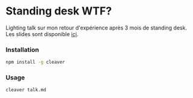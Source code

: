 # Standing desk WTF?

Lighting talk sur mon retour d'expérience après 3 mois de standing desk.<br/>
Les slides sont disponible [içi](http://fabienfuret.net/talk/Standing-desk-WTF).

###  Installation

```bash
npm install -g cleaver
```

### Usage

```bash
cleaver talk.md
```

